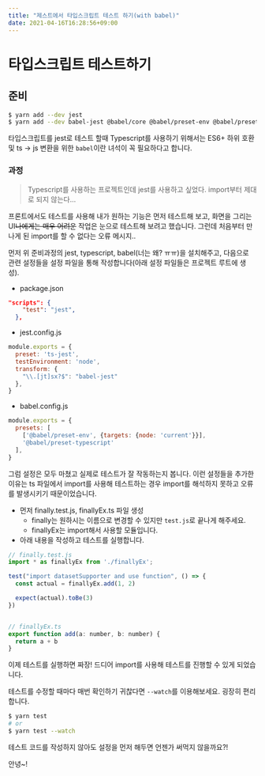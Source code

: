 ```yaml
---
title: "제스트에서 타입스크립트 테스트 하기(with babel)"
date: 2021-04-16T16:28:56+09:00
---
```


# 타입스크립트 테스트하기

## 준비

```bash
$ yarn add --dev jest
$ yarn add --dev babel-jest @babel/core @babel/preset-env @babel/preset-typescript @types/jest
```

타입스크립트를 jest로 테스트 할때 Typescript를 사용하기 위해서는 ES6+ 하위 호환 및 ts -> js 변환을 위한 `babel`이란 녀석이 꼭 필요하다고 합니다.

### 과정

> Typescript를 사용하는 프로젝트인데 jest를 사용하고 싶었다. import부터 제대로 되지 않는다...

프론트에서도 테스트를 사용해 내가 원하는 기능은 먼저 테스트해 보고, 화면을 그리는 UI~~나에게는 매우 어려운~~ 작업은 눈으로 테스트해 보려고 했습니다. 그런데 처음부터 만나게 된 import를 할 수 없다는 오류 메시지..

먼저 위 준비과정의 jest, typescript, babel(너는 왜? ㅠㅠ)을 설치해주고, 다음으로 관련 설정들을 설정 파일을 통해 작성합니다(아래 설정 파일들은 프로젝트 루트에 생성).

* package.json

```json
"scripts": {
    "test": "jest",
  },
```

* jest.config.js

```javascript
module.exports = {
  preset: 'ts-jest',
  testEnvironment: 'node',
  transform: {
    "\\.[jt]sx?$": "babel-jest"
  },
}
```

* babel.config.js

```javascript
module.exports = {
  presets: [
    ['@babel/preset-env', {targets: {node: 'current'}}],
    '@babel/preset-typescript'
  ],
}
```

그럼 설정은 모두 마쳤고 실제로 테스트가 잘 작동하는지 봅니다. 이런 설정들을 추가한 이유는 ts 파일에서 import를 사용해 테스트하는 경우 import를 해석하지 못하고 오류를 발생시키기 때문이었습니다.

* 먼저 finally.test.js, finallyEx.ts 파일 생성
  * finally는 원하시는 이름으로 변경할 수 있지만 `test.js`로 끝나게 해주세요.
  * finallyEx는 import해서 사용할 모듈입니다.
* 아래 내용을 작성하고 테스트를 실행합니다.

```javascript
// finally.test.js
import * as finallyEx from './finallyEx';

test("import datasetSupporter and use function", () => {
  const actual = finallyEx.add(1, 2)

  expect(actual).toBe(3)
})


// finallyEx.ts
export function add(a: number, b: number) {
  return a + b
}
```

이제 테스트를 실행하면 짜장! 드디어 import를 사용해 테스트를 진행할 수 있게 되었습니다.

테스트를 수정할 때마다 매번 확인하기 귀찮다면 `--watch`를 이용해보세요. 굉장히 편리합니다.

```bash
$ yarn test
# or
$ yarn test --watch
```

테스트 코드를 작성하지 않아도 설정을 먼저 해두면 언젠가 써먹지 않을까요?!

안녕~!